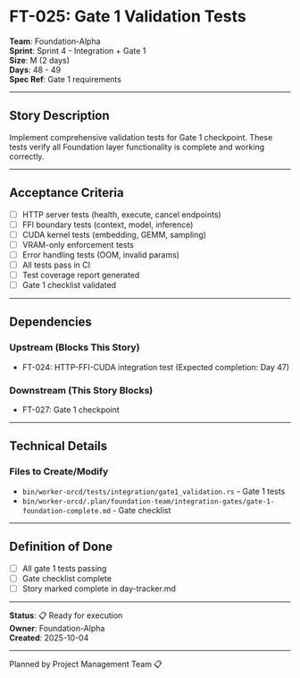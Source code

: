 # FT-025: Gate 1 Validation Tests

**Team**: Foundation-Alpha  
**Sprint**: Sprint 4 - Integration + Gate 1  
**Size**: M (2 days)  
**Days**: 48 - 49  
**Spec Ref**: Gate 1 requirements

---

## Story Description

Implement comprehensive validation tests for Gate 1 checkpoint. These tests verify all Foundation layer functionality is complete and working correctly.

---

## Acceptance Criteria

- [ ] HTTP server tests (health, execute, cancel endpoints)
- [ ] FFI boundary tests (context, model, inference)
- [ ] CUDA kernel tests (embedding, GEMM, sampling)
- [ ] VRAM-only enforcement tests
- [ ] Error handling tests (OOM, invalid params)
- [ ] All tests pass in CI
- [ ] Test coverage report generated
- [ ] Gate 1 checklist validated

---

## Dependencies

### Upstream (Blocks This Story)
- FT-024: HTTP-FFI-CUDA integration test (Expected completion: Day 47)

### Downstream (This Story Blocks)
- FT-027: Gate 1 checkpoint

---

## Technical Details

### Files to Create/Modify
- `bin/worker-orcd/tests/integration/gate1_validation.rs` - Gate 1 tests
- `bin/worker-orcd/.plan/foundation-team/integration-gates/gate-1-foundation-complete.md` - Gate checklist

---

## Definition of Done

- [ ] All gate 1 tests passing
- [ ] Gate checklist complete
- [ ] Story marked complete in day-tracker.md

---

**Status**: 📋 Ready for execution  
**Owner**: Foundation-Alpha  
**Created**: 2025-10-04

---
Planned by Project Management Team 📋
